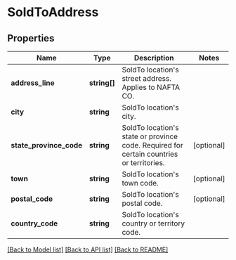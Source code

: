 # SoldToAddress

## Properties
Name | Type | Description | Notes
------------ | ------------- | ------------- | -------------
**address_line** | **string[]** | SoldTo location&#x27;s street address.  Applies to NAFTA CO. | 
**city** | **string** | SoldTo location&#x27;s city. | 
**state_province_code** | **string** | SoldTo location&#x27;s state or province code.  Required for certain countries or territories. | [optional] 
**town** | **string** | SoldTo location&#x27;s town code. | [optional] 
**postal_code** | **string** | SoldTo location&#x27;s postal code. | [optional] 
**country_code** | **string** | SoldTo location&#x27;s country or territory code. | 

[[Back to Model list]](../../README.md#documentation-for-models) [[Back to API list]](../../README.md#documentation-for-api-endpoints) [[Back to README]](../../README.md)

